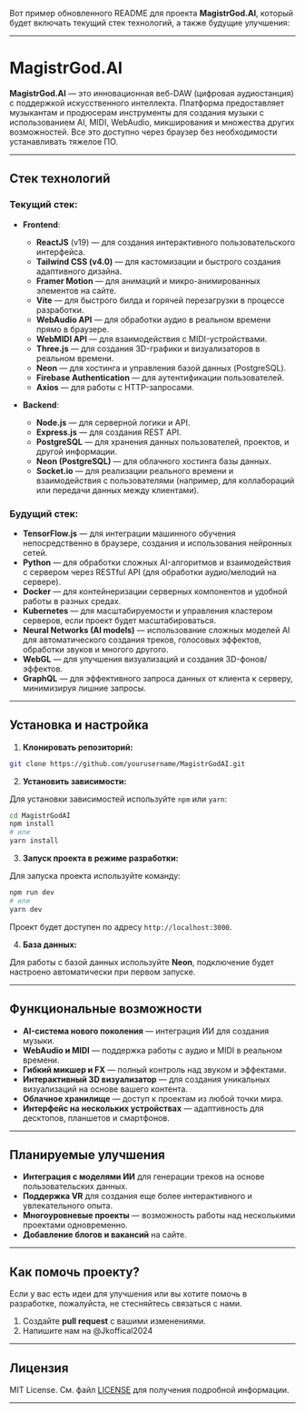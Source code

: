 Вот пример обновленного README для проекта **MagistrGod.AI**, который будет включать текущий стек технологий, а также будущие улучшения:

---

# MagistrGod.AI

**MagistrGod.AI** — это инновационная веб-DAW (цифровая аудиостанция) с поддержкой искусственного интеллекта. Платформа предоставляет музыкантам и продюсерам инструменты для создания музыки с использованием AI, MIDI, WebAudio, микширования и множества других возможностей. Все это доступно через браузер без необходимости устанавливать тяжелое ПО.

---

## Стек технологий

### Текущий стек:

* **Frontend**:

  * **ReactJS** (v19) — для создания интерактивного пользовательского интерфейса.
  * **Tailwind CSS (v4.0)** — для кастомизации и быстрого создания адаптивного дизайна.
  * **Framer Motion** — для анимаций и микро-анимированных элементов на сайте.
  * **Vite** — для быстрого билда и горячей перезагрузки в процессе разработки.
  * **WebAudio API** — для обработки аудио в реальном времени прямо в браузере.
  * **WebMIDI API** — для взаимодействия с MIDI-устройствами.
  * **Three.js** — для создания 3D-графики и визуализаторов в реальном времени.
  * **Neon** — для хостинга и управления базой данных (PostgreSQL).
  * **Firebase Authentication** — для аутентификации пользователей.
  * **Axios** — для работы с HTTP-запросами.

* **Backend**:

  * **Node.js** — для серверной логики и API.
  * **Express.js** — для создания REST API.
  * **PostgreSQL** — для хранения данных пользователей, проектов, и другой информации.
  * **Neon (PostgreSQL)** — для облачного хостинга базы данных.
  * **Socket.io** — для реализации реального времени и взаимодействия с пользователями (например, для коллабораций или передачи данных между клиентами).

### Будущий стек:

* **TensorFlow\.js** — для интеграции машинного обучения непосредственно в браузере, создания и использования нейронных сетей.
* **Python** — для обработки сложных AI-алгоритмов и взаимодействия с сервером через RESTful API (для обработки аудио/мелодий на сервере).
* **Docker** — для контейнеризации серверных компонентов и удобной работы в разных средах.
* **Kubernetes** — для масштабируемости и управления кластером серверов, если проект будет масштабироваться.
* **Neural Networks (AI models)** — использование сложных моделей AI для автоматического создания треков, голосовых эффектов, обработки звуков и многого другого.
* **WebGL** — для улучшения визуализаций и создания 3D-фонов/эффектов.
* **GraphQL** — для эффективного запроса данных от клиента к серверу, минимизируя лишние запросы.

---

## Установка и настройка

1. **Клонировать репозиторий:**

```bash
git clone https://github.com/yourusername/MagistrGodAI.git
```

2. **Установить зависимости:**

Для установки зависимостей используйте `npm` или `yarn`:

```bash
cd MagistrGodAI
npm install
# или
yarn install
```

3. **Запуск проекта в режиме разработки:**

Для запуска проекта используйте команду:

```bash
npm run dev
# или
yarn dev
```

Проект будет доступен по адресу `http://localhost:3000`.

4. **База данных:**

Для работы с базой данных используйте **Neon**, подключение будет настроено автоматически при первом запуске.

---

## Функциональные возможности

* **AI-система нового поколения** — интеграция ИИ для создания музыки.
* **WebAudio и MIDI** — поддержка работы с аудио и MIDI в реальном времени.
* **Гибкий микшер и FX** — полный контроль над звуком и эффектами.
* **Интерактивный 3D визуализатор** — для создания уникальных визуализаций на основе вашего контента.
* **Облачное хранилище** — доступ к проектам из любой точки мира.
* **Интерфейс на нескольких устройствах** — адаптивность для десктопов, планшетов и смартфонов.

---

## Планируемые улучшения

* **Интеграция с моделями ИИ** для генерации треков на основе пользовательских данных.
* **Поддержка VR** для создания еще более интерактивного и увлекательного опыта.
* **Многоуровневые проекты** — возможность работы над несколькими проектами одновременно.
* **Добавление блогов и вакансий** на сайте.

---

## Как помочь проекту?

Если у вас есть идеи для улучшения или вы хотите помочь в разработке, пожалуйста, не стесняйтесь связаться с нами.

1. Создайте **pull request** с вашими изменениями.
2. Напишите нам на @Jkoffical2024

---

## Лицензия

MIT License. См. файл [LICENSE](LICENSE) для получения подробной информации.

---

